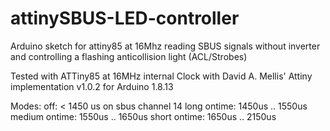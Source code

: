 # attinySBUS-LED-controller
Arduino sketch for attiny85 at 16Mhz reading SBUS signals without inverter and controlling a flashing anticollision light (ACL/Strobes)

Tested with ATTiny85 at 16MHz internal Clock with David A. Mellis' Attiny implementation v1.0.2 for Arduino 1.8.13

Modes: 
off: < 1450 us on sbus channel 14
long ontime: 1450us .. 1550us
medium ontime: 1550us .. 1650us
short ontime: 1650us .. 2150us
